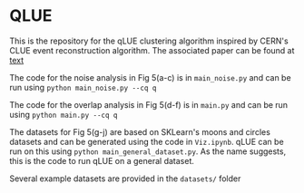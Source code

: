 # QLUE

This is the repository for the qLUE clustering algorithm inspired by CERN's CLUE event reconstruction algorithm. The associated paper can be found at [text](https://arxiv.org/abs/2407.00357)

The code for the noise analysis in Fig 5(a-c) is in ``main_noise.py`` and can be run using ``python main_noise.py --cq q``

The code for the overlap analysis in Fig 5(d-f) is in ``main.py`` and can be run using ``python main.py --cq q``

The datasets for Fig 5(g-j) are based on SKLearn's moons and circles datasets and can be generated using the code in ``Viz.ipynb``. qLUE can be run on this using ``python main_general_dataset.py``. As the name suggests, this is the code to run qLUE on a general dataset.

Several example datasets are provided in the ``datasets/`` folder
